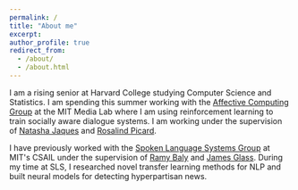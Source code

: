 ```yaml
---
permalink: /
title: "About me"
excerpt: 
author_profile: true
redirect_from: 
  - /about/
  - /about.html
---
```


I am a rising senior at Harvard College studying Computer Science and Statistics. I am spending this summer working with the [Affective Computing Group](https://www.media.mit.edu/groups/affective-computing/overview/) at the MIT Media Lab where I am using reinforcement learning to train socially aware dialogue systems. I am working under the supervision of [Natasha Jaques](https://www.media.mit.edu/people/jaquesn/overview/) and [Rosalind Picard](http://web.media.mit.edu/~picard/). 

I have previously worked with the [Spoken Language Systems Group](https://www.csail.mit.edu/research/spoken-language-systems-group) at MIT's CSAIL under the supervision of [Ramy Baly](https://www.csail.mit.edu/person/ramy-baly) and [James Glass](https://www.csail.mit.edu/person/jim-glass). During my time at SLS, I researched novel transfer learning methods for NLP and built neural models for detecting hyperpartisan news. 

